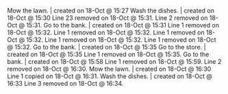 Mow the lawn. | created on 18-Oct @ 15:27
Wash the dishes. | created on 18-Oct @ 15:30
Line 23 removed on 18-Oct @ 15:31.
Line 2 removed on 18-Oct @ 15:31.
Go to the bank. | created on 18-Oct @ 15:31
Line 1 removed on 18-Oct @ 15:32.
Line 1 removed on 18-Oct @ 15:32.
Line 1 removed on 18-Oct @ 15:32.
Line 1 removed on 18-Oct @ 15:32.
Line 1 removed on 18-Oct @ 15:32.
Go to the bank. | created on 18-Oct @ 15:35
Go to the store. | created on 18-Oct @ 15:35
Line 1 removed on 18-Oct @ 15:35.
Go to the bank. | created on 18-Oct @ 15:58
Line 1 removed on 18-Oct @ 15:59.
Line 2 removed on 18-Oct @ 16:30.
Mow the lawn. | created on 18-Oct @ 16:30
Line 1 copied on 18-Oct @ 16:31.
Wash the dishes. | created on 18-Oct @ 16:33
Line 3 removed on 18-Oct @ 16:34.
